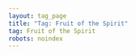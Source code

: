 ```yaml
---
layout: tag_page
title: "Tag: Fruit of the Spirit"
tag: Fruit of the Spirit
robots: noindex
---
```

